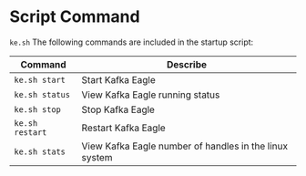 # Script Command
``` ke.sh ``` The following commands are included in the startup script:

| Command  | Describe |
| --  | -- |
|``` ke.sh start ```|Start Kafka Eagle|
|``` ke.sh status ```|View Kafka Eagle running status|
|``` ke.sh stop ```|Stop Kafka Eagle|
|``` ke.sh restart ```|Restart Kafka Eagle|
|``` ke.sh stats ```|View Kafka Eagle number of handles in the linux system|
